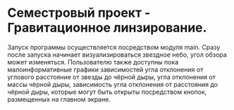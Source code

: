 # Семестровый проект - Гравитационное линзирование. 
 Запуск программы осуществляется посредством модуля main. Сразу после запуска начинает визуализироваться звездное небо, угол обзора может изменяться. Пользователю также доступны пока малоинформативные графики зависимостей угла отклонения от углового расстояние от звезды до чёрной дыры, угла отклонения от массы чёрной дыры, зависимость угла отклонения от расстояния до чёрной дыры, которые могут быть открыты посредством кнопок, размещенных на главном экране.
